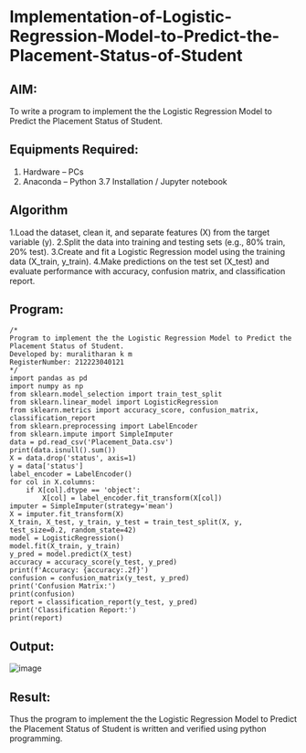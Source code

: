 # Implementation-of-Logistic-Regression-Model-to-Predict-the-Placement-Status-of-Student

## AIM:
To write a program to implement the the Logistic Regression Model to Predict the Placement Status of Student.

## Equipments Required:
1. Hardware – PCs
2. Anaconda – Python 3.7 Installation / Jupyter notebook

## Algorithm
1.Load the dataset, clean it, and separate features (X) from the target variable (y).
2.Split the data into training and testing sets (e.g., 80% train, 20% test).
3.Create and fit a Logistic Regression model using the training data (X_train, y_train).
4.Make predictions on the test set (X_test) and evaluate performance with accuracy, confusion matrix, and classification report.


## Program:
```
/*
Program to implement the the Logistic Regression Model to Predict the Placement Status of Student.
Developed by: muralitharan k m 
RegisterNumber: 212223040121  
*/
import pandas as pd
import numpy as np
from sklearn.model_selection import train_test_split
from sklearn.linear_model import LogisticRegression
from sklearn.metrics import accuracy_score, confusion_matrix, classification_report
from sklearn.preprocessing import LabelEncoder 
from sklearn.impute import SimpleImputer 
data = pd.read_csv('Placement_Data.csv')
print(data.isnull().sum())
X = data.drop('status', axis=1)
y = data['status']
label_encoder = LabelEncoder()
for col in X.columns:
    if X[col].dtype == 'object':
        X[col] = label_encoder.fit_transform(X[col])
imputer = SimpleImputer(strategy='mean') 
X = imputer.fit_transform(X) 
X_train, X_test, y_train, y_test = train_test_split(X, y, test_size=0.2, random_state=42)
model = LogisticRegression()
model.fit(X_train, y_train)
y_pred = model.predict(X_test)
accuracy = accuracy_score(y_test, y_pred)
print(f'Accuracy: {accuracy:.2f}')
confusion = confusion_matrix(y_test, y_pred)
print('Confusion Matrix:')
print(confusion)
report = classification_report(y_test, y_pred)
print('Classification Report:')
print(report)
```

## Output:

![image](https://github.com/user-attachments/assets/f6e9138f-a86b-4d3d-af85-1fc9b674d914)



## Result:
Thus the program to implement the the Logistic Regression Model to Predict the Placement Status of Student is written and verified using python programming.
